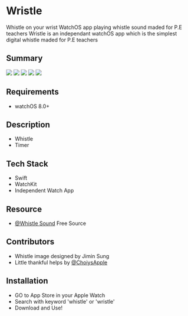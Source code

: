 # Wristle
Whistle on your wrist
WatchOS app playing whistle sound maded for P.E teachers
Wristle is an independant watchOS app which is the simplest digital whistle maded for P.E teachers

## Summary
<img src="https://user-images.githubusercontent.com/47246760/173548413-dba3022c-4ac0-4dce-8f95-efb0f9f32a0d.png">
<img src="https://user-images.githubusercontent.com/47246760/173597379-3ebf84d7-80f3-40bd-aa0e-f771e70e2545.gif">
<img src="https://user-images.githubusercontent.com/47246760/173598596-fd4cd32c-7f61-4cd0-a6b3-9b28454800bc.gif">
<img src="https://user-images.githubusercontent.com/47246760/173624354-3c434ae5-3263-4c2d-b39e-99776225df07.gif">
<img src="https://user-images.githubusercontent.com/47246760/173624800-5fe87dfe-f981-49f2-a0e2-11027ab260c6.gif">


## Requirements
- watchOS 8.0+

## Description
- Whistle
- Timer

## Tech Stack
* Swift
* WatchKit
* Independent Watch App

## Resource
* [@Whistle Sound]() Free Source

## Contributors
* Whistle image designed by Jimin Sung
* Little thankful helps by [@ChoiysApple](https://github.com/ChoiysApple)

## Installation
- GO to App Store in your Apple Watch 
- Search with keyword 'whistle' or 'wristle'
- Download and Use!
